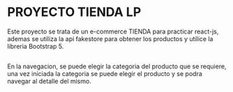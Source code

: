 # PROYECTO TIENDA LP

Este proyecto se trata de un e-commerce TIENDA para practicar react-js, ademas se utiliza la api fakestore para obtener los productos y utilice la libreria Bootstrap 5.

##

En la navegacion, se puede elegir la categoria del producto que se requiere, una vez iniciada la categoria se puede elegir el producto y se podra navegar al detalle del mismo.
